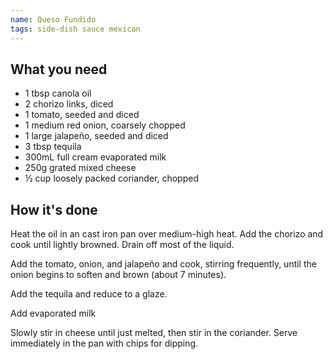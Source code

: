 ```yaml
---
name: Queso Fundido
tags: side-dish sauce mexican
---
```


## What you need

* 1 tbsp canola oil
* 2 chorizo links, diced
* 1 tomato, seeded and diced
* 1 medium red onion, coarsely chopped
* 1 large jalapeño, seeded and diced
* 3 tbsp tequila
* 300mL full cream evaporated milk
* 250g grated mixed cheese
* ½ cup loosely packed coriander, chopped

<!-- break -->

## How it's done

Heat the oil in an cast iron pan over medium-high heat. Add the chorizo and cook until lightly browned. Drain off most of the liquid.

Add the tomato, onion, and jalapeño and cook, stirring frequently, until the onion begins to soften and brown (about 7 minutes).

Add the tequila and reduce to a glaze.

Add evaporated milk

Slowly stir in cheese until just melted, then stir in the coriander. Serve immediately in the pan with chips for dipping.
